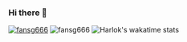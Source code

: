 ### Hi there 👋

<!--
**fansg666/fansg666** is a ✨ _special_ ✨ repository because its `README.md` (this file) appears on your GitHub profile.

Here are some ideas to get you started:

- 🔭 I’m currently working on ...
- 🌱 I’m currently learning ...
- 👯 I’m looking to collaborate on ...
- 🤔 I’m looking for help with ...
- 💬 Ask me about ...
- 📫 How to reach me: ...
- 😄 Pronouns: ...
- ⚡ Fun fact: ...
-->
[![fansg666](https://github-readme-stats.vercel.app/api?username=fansg666)](https://github.com/anuraghazra/github-readme-stats)
![fansg666](https://github-readme-stats.vercel.app/api/top-langs/?username=fansg666)
![Harlok's wakatime stats](https://github-readme-stats.vercel.app/api/wakatime?username=fansf666)
